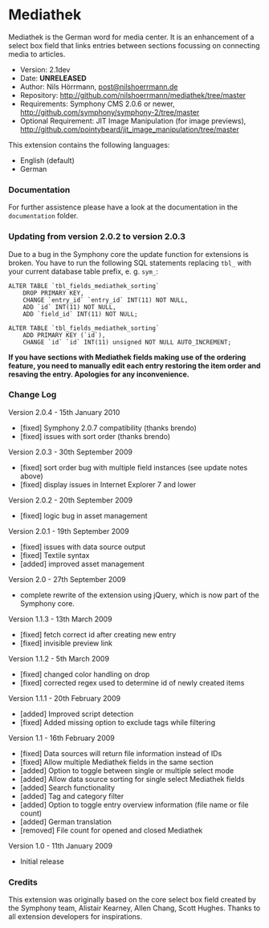 # Mediathek

Mediathek is the German word for media center. It is an enhancement of a select box field that links entries between sections focussing on connecting media to articles.

- Version: 2.1dev
- Date: **UNRELEASED**
- Author: Nils Hörrmann, post@nilshoerrmann.de
- Repository: <http://github.com/nilshoerrmann/mediathek/tree/master>
- Requirements: Symphony CMS 2.0.6 or newer, <http://github.com/symphony/symphony-2/tree/master>
- Optional Requirement: JIT Image Manipulation (for image previews), <http://github.com/pointybeard/jit_image_manipulation/tree/master>

This extension contains the following languages:

- English (default)
- German

### Documentation

For further assistence please have a look at the documentation in the `documentation` folder.

### Updating from version 2.0.2 to version 2.0.3

Due to a bug in the Symphony core the update function for extensions is broken. You have to run the following SQL statements replacing `tbl_` with your current database table prefix, e. g. `sym_`:

	ALTER TABLE `tbl_fields_mediathek_sorting`
		DROP PRIMARY KEY,
		CHANGE `entry_id` `entry_id` INT(11) NOT NULL,
		ADD `id` INT(11) NOT NULL,
		ADD `field_id` INT(11) NOT NULL;

	ALTER TABLE `tbl_fields_mediathek_sorting` 
		ADD PRIMARY KEY (`id`),
		CHANGE `id` `id` INT(11) unsigned NOT NULL AUTO_INCREMENT;

**If you have sections with Mediathek fields making use of the ordering feature, you need to manually edit each entry restoring the item order and resaving the entry. Apologies for any inconvenience.**

### Change Log

Version 2.0.4 - 15th January 2010

- [fixed]	Symphony 2.0.7 compatibility (thanks brendo)
- [fixed]	issues with sort order (thanks brendo)

Version 2.0.3 - 30th September 2009

- [fixed]	sort order bug with multiple field instances (see update notes above)
- [fixed]	display issues in Internet Explorer 7 and lower

Version 2.0.2 - 20th September 2009

- [fixed]	logic bug in asset management

Version 2.0.1 - 19th September 2009

- [fixed]	issues with data source output
- [fixed]	Textile syntax
- [added]	improved asset management

Version 2.0 - 27th September 2009

- complete rewrite of the extension using jQuery, which is now part of the Symphony core.

Version 1.1.3 - 13th March 2009

- [fixed]   fetch correct id after creating new entry
- [fixed]   invisible preview link

Version 1.1.2 - 5th March 2009

- [fixed]   changed color handling on drop
- [fixed]   corrected regex used to determine id of newly created items

Version 1.1.1 - 20th February 2009

- [added]   Improved script detection
- [fixed]   Added missing option to exclude tags while filtering

Version 1.1 - 16th February 2009

- [fixed]   Data sources will return file information instead of IDs
- [fixed]   Allow multiple Mediathek fields in the same section
- [added]   Option to toggle between single or multiple select mode
- [added]   Allow data source sorting for single select Mediathek fields
- [added]   Search functionality
- [added]   Tag and category filter
- [added]   Option to toggle entry overview information (file name or file count)
- [added]   German translation
- [removed] File count for opened and closed Mediathek

Version 1.0 - 11th January 2009

- Initial release

### Credits

This extension was originally based on the core select box field created by the Symphony team, Alistair Kearney, Allen Chang, Scott Hughes. Thanks to all extension developers for inspirations.